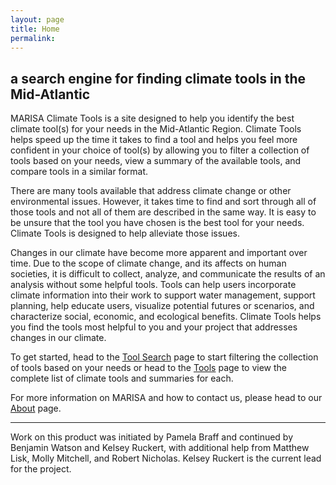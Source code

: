 ```yaml
---
layout: page
title: Home
permalink: 
---
```


## a search engine for finding climate tools in the Mid-Atlantic

MARISA Climate Tools is a site designed to help you identify the best climate tool(s) for your needs in the Mid-Atlantic Region. Climate Tools helps speed up the time it takes to find a tool and helps you feel more confident in your choice of tool(s) by allowing you to filter a collection of tools based on your needs, view a summary of the available tools, and compare tools in a similar format.
 
There are many tools available that address climate change or other environmental issues. However, it takes time to find and sort through all of those tools and not all of them are described in the same way. It is easy to be unsure that the tool you have chosen is the best tool for your needs. Climate Tools is designed to help alleviate those issues.
 
Changes in our climate have become more apparent and important over time. Due to the scope of climate change, and its affects on human societies, it is difficult to collect, analyze, and communicate the results of an analysis without some helpful tools. Tools can help users incorporate climate information into their work to support water management, support planning, help educate users, visualize potential futures or scenarios, and characterize social, economic, and ecological benefits. Climate Tools helps you find the tools most helpful to you and your project that addresses changes in our climate.

To get started, head to the [Tool Search](/toolsearch/) page to start filtering the collection of tools based on your needs or head to the [Tools](/tools/) page to view the complete list of climate tools and summaries for each.

<!---
### Climate Tools
The changing climate of our world is one of the largest concerns of any generation. Due to the scope of climate change, and its affects on human societies, it would be almost impossible to collect, analyze, and communicate the results of an analysis without some helpful tools. However, not every tool is the same, and selecting the correct tool for your project can seem daunting.

### A Tool for Tools
This site is a service to help you choose the best available tool or tools for your needs. This site allows you to view a summary of the available climate tools, and compare the various tools in one similar format to help in the decision making process.


### EESI at Penn State, and the people involved
This is who we are. We do cool stuff!
--->

For more information on MARISA and how to contact us, please head to our [About](/about/) page.

<hr>
Work on this product was initiated by Pamela Braff and continued by Benjamin Watson and Kelsey Ruckert, with additional help from Matthew Lisk, Molly Mitchell, and Robert Nicholas. Kelsey Ruckert is the current lead for the project.
<br>
<br>

